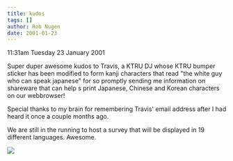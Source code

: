 ```yaml
---
title: kudos
tags: []
author: Rob Nugen
date: 2001-01-23
---
```


<p class=date>11:31am Tuesday 23 January 2001</p>

<p>Super duper awesome kudos to Travis, a KTRU DJ
whose KTRU bumper sticker has been modified to form
kanji characters that read "the white guy who can
speak japanese" for so promptly sending me information
on shareware that can help s print Japanese, Chinese
and Korean characters on our webbrowser!</p>

<p>Special thanks to my brain for remembering Travis'
email address after I had heard it once a couple
months ago.</p>

<p>We are still in the running to host a survey that
will be displayed in 19 different languages. 
Awesome.</p>

<p><img src="/images/rob/wL-ROB.gif"/></p>
